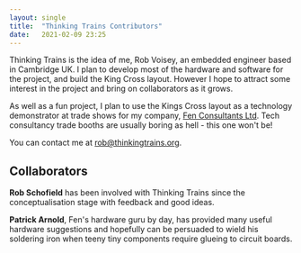 ```yaml
---
layout: single
title:  "Thinking Trains Contributors"
date:   2021-02-09 23:25
---
```


Thinking Trains is the idea of me, Rob Voisey, an embedded engineer based in
Cambridge UK. I plan to develop most of the hardware and software for the
project, and build the King Cross layout. However I hope to attract some
interest in the project and bring on collaborators as it grows.

As well as a fun project, I plan to use the Kings Cross layout as a
technology demonstrator at trade shows for my company, [Fen Consultants Ltd](https://fenconsultants.com).
Tech consultancy trade booths are usually boring as hell - this one
won't be!

You can contact me at [rob@thinkingtrains.org](mailto:rob@thinkingtrains.org).

## Collaborators

**Rob Schofield** has been involved with Thinking Trains since the
conceptualisation stage with feedback and good ideas.

**Patrick Arnold**, Fen's hardware guru by day, has provided many useful hardware
suggestions and hopefully can be persuaded to wield his soldering iron when
teeny tiny components require glueing to circuit boards.
